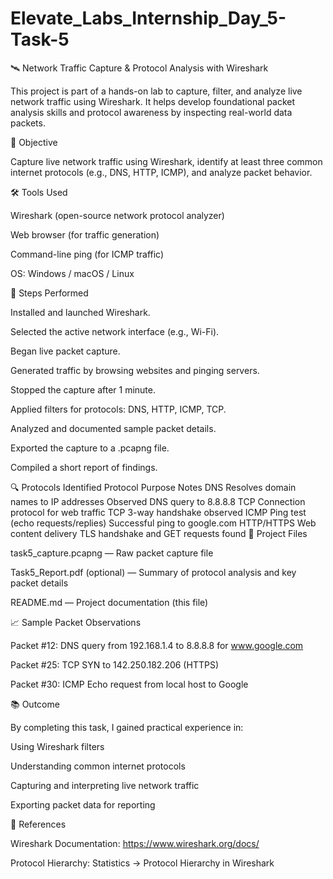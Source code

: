 # Elevate_Labs_Internship_Day_5-Task-5

🛰️ Network Traffic Capture & Protocol Analysis with Wireshark

This project is part of a hands-on lab to capture, filter, and analyze live network traffic using Wireshark. It helps develop foundational packet analysis skills and protocol awareness by inspecting real-world data packets.

📌 Objective

Capture live network traffic using Wireshark, identify at least three common internet protocols (e.g., DNS, HTTP, ICMP), and analyze packet behavior.

🛠️ Tools Used

Wireshark (open-source network protocol analyzer)

Web browser (for traffic generation)

Command-line ping (for ICMP traffic)

OS: Windows / macOS / Linux

🚀 Steps Performed

Installed and launched Wireshark.

Selected the active network interface (e.g., Wi-Fi).

Began live packet capture.

Generated traffic by browsing websites and pinging servers.

Stopped the capture after 1 minute.

Applied filters for protocols: DNS, HTTP, ICMP, TCP.

Analyzed and documented sample packet details.

Exported the capture to a .pcapng file.

Compiled a short report of findings.

🔍 Protocols Identified
Protocol	Purpose	Notes
DNS	Resolves domain names to IP addresses	Observed DNS query to 8.8.8.8
TCP	Connection protocol for web traffic	TCP 3-way handshake observed
ICMP	Ping test (echo requests/replies)	Successful ping to google.com
HTTP/HTTPS	Web content delivery	TLS handshake and GET requests found
📂 Project Files

task5_capture.pcapng — Raw packet capture file

Task5_Report.pdf (optional) — Summary of protocol analysis and key packet details

README.md — Project documentation (this file)

📈 Sample Packet Observations

Packet #12: DNS query from 192.168.1.4 to 8.8.8.8 for www.google.com

Packet #25: TCP SYN to 142.250.182.206 (HTTPS)

Packet #30: ICMP Echo request from local host to Google

📚 Outcome

By completing this task, I gained practical experience in:

Using Wireshark filters

Understanding common internet protocols

Capturing and interpreting live network traffic

Exporting packet data for reporting

📎 References

Wireshark Documentation: https://www.wireshark.org/docs/

Protocol Hierarchy: Statistics → Protocol Hierarchy in Wireshark
